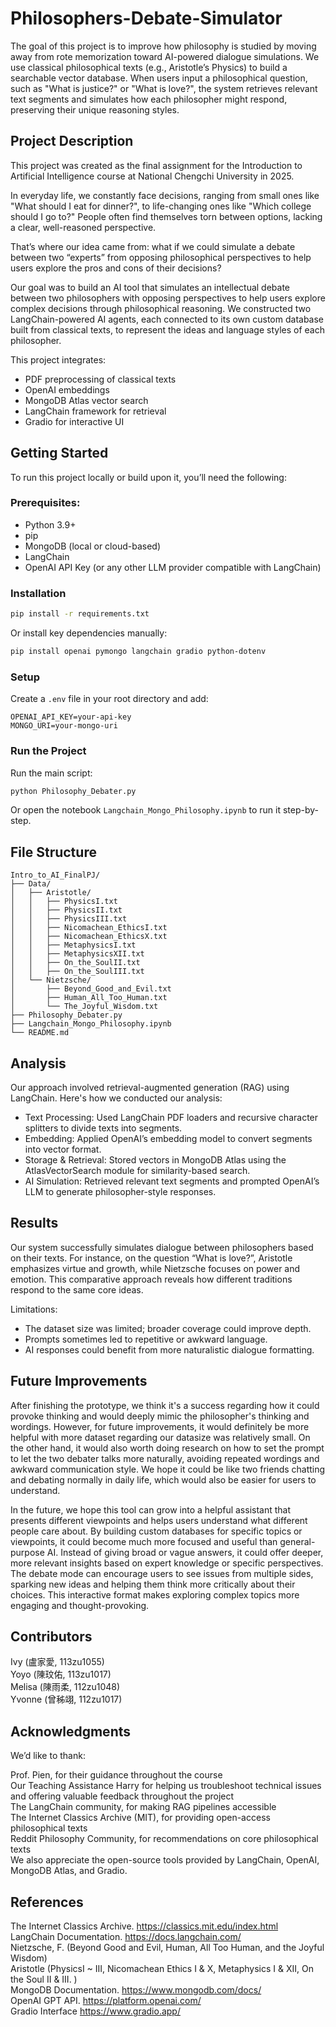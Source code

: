 # Philosophers-Debate-Simulator
The goal of this project is to improve how philosophy is studied by moving away from rote memorization toward AI-powered dialogue simulations.
We use classical philosophical texts (e.g., Aristotle’s Physics) to build a searchable vector database.
When users input a philosophical question, such as "What is justice?" or "What is love?", the system retrieves relevant text segments and simulates how each philosopher might respond, preserving their unique reasoning styles.

## Project Description

This project was created as the final assignment for the Introduction to Artificial Intelligence course at National Chengchi University in 2025.

In everyday life, we constantly face decisions, ranging from small ones like "What should I eat for dinner?", to life-changing ones like "Which college should I go to?" People often find themselves torn between options, lacking a clear, well-reasoned perspective.

That’s where our idea came from: what if we could simulate a debate between two “experts” from opposing philosophical perspectives to help users explore the pros and cons of their decisions?

Our goal was to build an AI tool that simulates an intellectual debate between two philosophers with opposing perspectives to help users explore complex decisions through philosophical reasoning. We constructed two LangChain-powered AI agents, each connected to its own custom database built from classical texts, to represent the ideas and language styles of each philosopher.

This project integrates:
 * PDF preprocessing of classical texts
 * OpenAI embeddings
 * MongoDB Atlas vector search
 * LangChain framework for retrieval
 * Gradio for interactive UI

## Getting Started

To run this project locally or build upon it, you’ll need the following:

### Prerequisites: 
* Python 3.9+
* pip
* MongoDB (local or cloud-based)
* LangChain
* OpenAI API Key (or any other LLM provider compatible with LangChain)

### Installation
```bash
pip install -r requirements.txt
```

Or install key dependencies manually:
```bash
pip install openai pymongo langchain gradio python-dotenv
```

### Setup
Create a `.env` file in your root directory and add:
```
OPENAI_API_KEY=your-api-key
MONGO_URI=your-mongo-uri
```

### Run the Project
Run the main script:

```bash
python Philosophy_Debater.py
```

Or open the notebook `Langchain_Mongo_Philosophy.ipynb` to run it step-by-step.

## File Structure

```
Intro_to_AI_FinalPJ/
├── Data/
│   ├── Aristotle/
│   │   ├── PhysicsI.txt
│   │   ├── PhysicsII.txt
│   │   ├── PhysicsIII.txt
│   │   ├── Nicomachean_EthicsI.txt
│   │   ├── Nicomachean_EthicsX.txt
│   │   ├── MetaphysicsI.txt
│   │   ├── MetaphysicsXII.txt
│   │   ├── On_the_SoulII.txt
│   │   ├── On_the_SoulIII.txt
│   └── Nietzsche/
│       ├── Beyond_Good_and_Evil.txt
│       ├── Human_All_Too_Human.txt
│       └── The_Joyful_Wisdom.txt
├── Philosophy_Debater.py
├── Langchain_Mongo_Philosophy.ipynb
└── README.md
```

## Analysis

Our approach involved retrieval-augmented generation (RAG) using LangChain. Here's how we conducted our analysis:

 * Text Processing: Used LangChain PDF loaders and recursive character splitters to divide texts into segments.
 * Embedding: Applied OpenAI’s embedding model to convert segments into vector format.
 * Storage & Retrieval: Stored vectors in MongoDB Atlas using the AtlasVectorSearch module for similarity-based search.
 * AI Simulation: Retrieved relevant text segments and prompted OpenAI’s LLM to generate philosopher-style responses.

## Results

Our system successfully simulates dialogue between philosophers based on their texts.
For instance, on the question “What is love?”, Aristotle emphasizes virtue and growth, while Nietzsche focuses on power and emotion.
This comparative approach reveals how different traditions respond to the same core ideas.

Limitations:
 * The dataset size was limited; broader coverage could improve depth.
 * Prompts sometimes led to repetitive or awkward language.
 * AI responses could benefit from more naturalistic dialogue formatting.

## Future Improvements
After finishing the prototype, we think it's a success regarding how it could provoke thinking and would deeply mimic the philosopher's thinking and wordings. However, for future improvements, it would definitely be more helpful with more dataset regarding our datasize was relatively small. On the other hand, it would also worth doing research on how to set the prompt to let the two debater talks more naturally, avoiding repeated wordings and awkward communication style. We hope it could be like two friends chatting and debating normally in daily life, which would also be easier for users to understand. 

In the future, we hope this tool can grow into a helpful assistant that presents different viewpoints and helps users understand what different people care about. By building custom databases for specific topics or viewpoints, it could become much more focused and useful than general-purpose AI. Instead of giving broad or vague answers, it could offer deeper, more relevant insights based on expert knowledge or specific perspectives. The debate mode can encourage users to see issues from multiple sides, sparking new ideas and helping them think more critically about their choices. This interactive format makes exploring complex topics more engaging and thought-provoking. 

## Contributors

Ivy (盧家愛, 113zu1055)   
Yoyo (陳玟佑, 113zu1017)   
Melisa (陳雨柔, 112zu1048)   
Yvonne (曾秭翊, 112zu1017)   

## Acknowledgments

We’d like to thank:

Prof. Pien, for their guidance throughout the course  
Our Teaching Assistance Harry for helping us troubleshoot technical issues and offering valuable feedback throughout the project  
The LangChain community, for making RAG pipelines accessible  
The Internet Classics Archive (MIT), for providing open-access philosophical texts  
Reddit Philosophy Community, for recommendations on core philosophical texts  
We also appreciate the open-source tools provided by LangChain, OpenAI, MongoDB Atlas, and Gradio.

## References

The Internet Classics Archive. https://classics.mit.edu/index.html   
LangChain Documentation. https://docs.langchain.com/   
Nietzsche, F. (Beyond Good and Evil, Human, All Too Human, and the Joyful Wisdom)   
Aristotle (PhysicsI ~ III, Nicomachean Ethics I & X, Metaphysics I & XII, On the Soul II & III. )   
MongoDB Documentation. https://www.mongodb.com/docs/   
OpenAI GPT API. https://platform.openai.com/  
Gradio Interface https://www.gradio.app/
